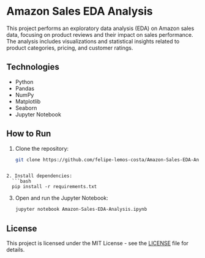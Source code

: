 # Amazon Sales EDA Analysis

This project performs an exploratory data analysis (EDA) on Amazon sales data, focusing on product reviews and their impact on sales performance. The analysis includes visualizations and statistical insights related to product categories, pricing, and customer ratings.

## Technologies
- Python
- Pandas
- NumPy
- Matplotlib
- Seaborn
- Jupyter Notebook

## How to Run

1. Clone the repository:
   ```bash
   git clone https://github.com/felipe-lemos-costa/Amazon-Sales-EDA-Analysis.git
 ```

2. Install dependencies:
   ```bash
   pip install -r requirements.txt
   ```

3. Open and run the Jupyter Notebook:
   ```bash
   jupyter notebook Amazon-Sales-EDA-Analysis.ipynb
   ```

## License
This project is licensed under the MIT License - see the [LICENSE](LICENSE) file for details.
